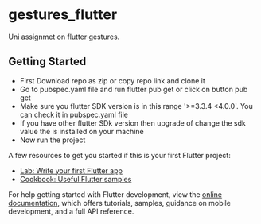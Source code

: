 # gestures_flutter

Uni assignmet on flutter gestures.

## Getting Started

- First Download repo as zip or copy repo link and clone it
- Go to pubspec.yaml file and run flutter pub get or click on button pub get
- Make sure you flutter SDK version is in this range '>=3.3.4 <4.0.0'. You can check it in
  pubspec.yaml file
- If you have other flutter SDk version then upgrade of change the sdk value the is installed on
  your machine
- Now run the project

A few resources to get you started if this is your first Flutter project:

- [Lab: Write your first Flutter app](https://docs.flutter.dev/get-started/codelab)
- [Cookbook: Useful Flutter samples](https://docs.flutter.dev/cookbook)

For help getting started with Flutter development, view the
[online documentation](https://docs.flutter.dev/), which offers tutorials,
samples, guidance on mobile development, and a full API reference.
